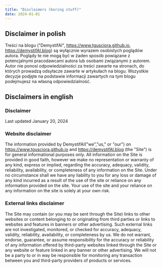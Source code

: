 ```yaml
---
title: "Disclaimers (boring stuff)"
date: 2024-01-01
---
```


## Disclaimer in polish

Treści na blogu ("DemystifAI", https://www.tgusciora.github.io, https://demystifAI.blog) są wyłącznie wyrazem osobistych poglądów autora. Poglądy te nie mogą być w żaden sposób powiązane z potencjalnymi pracodawcami autora lub osobami związanymi z autorem. Autor nie ponosi odpowiedzialności za treści zawarte na stronach, do których prowadzą odsyłacze zawarte w artykułach na blogu. Wszystkie decyzje podjęte na podstawie informacji zawartych na tym blogu podejmujesz na własną odpowiedzialność.

## Disclaimers in english

### Disclaimer

Last updated January 20, 2024

### Website disclaimer

The information provided by DemystifAI("we","us," or "our") on https://www.tgusciora.github.io and https://demystifAI.blog (the "Site") is for general informational purposes only. All information on the Site is provided in good faith, however we make no representation or warranty of any kind, express or implied, regarding the accuracy, adequacy, validity, reliability, availability, or completeness of any information on the Site. Under no circumstance shall we have any liability to you for any loss or damage of any kind incurred as a result of the use of the site or reliance on any information provided on the site. Your use of the site and your reliance on any information on the site is solely at your own risk.

### External links disclaimer

The Site may contain (or you may be sent through the Site) links to other websites or content belonging to or originating from third parties or links to websites and features in banners or other advertising. Such external links are not investigated, monitored, or checked for accuracy, adequacy, validity, reliability, availability, or completeness by us. We do not warrant, endorse, guarantee, or assume responsibility for the accuracy or reliability of any information offered by third-party websites linked through the Site or any website or feature linked in any banner or other advertising. We will not be a party to or in way be responsible for monitoring any transaction between you and third-party providers of products or services.

